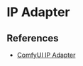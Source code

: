 # IP Adapter

## References

- [ComfyUI IP Adapter](https://www.runcomfy.com/comfyui/4045c68a-6aa1-4bbb-914c-55584669a28d?workflow=comfyui-ipadapter-plus-style-transfer-made-easy)
